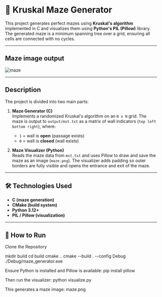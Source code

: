 # 🧩 Kruskal Maze Generator

This project generates perfect mazes using **Kruskal's algorithm** implemented in C and visualizes them using **Python's PIL (Pillow)** library. The generated maze is a minimum spanning tree over a grid, ensuring all cells are connected with no cycles.

---

## Maze image output 
![maze](https://github.com/user-attachments/assets/c6fba916-d17a-4dbe-9174-30bd56a93183)

---

## Description

The project is divided into two main parts:

1. **Maze Generator (C)**  
   Implements a randomized Kruskal's algorithm on an `N x N` grid. The maze is output to `output/mst.txt` as a matrix of wall indicators (`top left bottom right`), where:
   - `1` = wall is **open** (passage exists)
   - `0` = wall is **closed** (wall exists)

2. **Maze Visualizer (Python)**  
   Reads the maze data from `mst.txt` and uses Pillow to draw and save the maze as an image (`maze.png`). The visualizer adds padding so outer borders are fully visible and opens the entrance and exit of the maze.

---


## 🛠️ Technologies Used

- **C (maze generation)**
- **CMake (build system)**
- **Python 3.12+**
- **PIL / Pillow (visualization)**


---

## 🚀 How to Run

Clone the Repository

mkdir build
cd build
cmake ..
cmake --build . --config Debug
./Debug/maze_generator.exe

Ensure Python is installed and Pillow is available:
pip install pillow

Then run the visualizer:
python visualize.py

This generates a maze image:
maze.png

